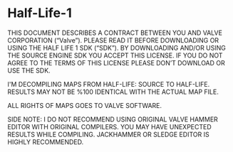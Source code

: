 # Half-Life-1
 
 
THIS DOCUMENT DESCRIBES A CONTRACT BETWEEN YOU AND VALVE CORPORATION (“Valve”). 
PLEASE READ IT BEFORE DOWNLOADING OR USING THE HALF LIFE 1 SDK (“SDK”). 
BY DOWNLOADING AND/OR USING THE SOURCE ENGINE SDK YOU ACCEPT THIS LICENSE. 
IF YOU DO NOT AGREE TO THE TERMS OF THIS LICENSE PLEASE DON’T DOWNLOAD OR USE THE SDK.




I'M DECOMPILING MAPS FROM HALF-LIFE: SOURCE TO HALF-LIFE. RESULTS MAY NOT BE %100 IDENTICAL WITH THE ACTUAL MAP FILE.

ALL RIGHTS OF MAPS GOES TO VALVE SOFTWARE.

SIDE NOTE: I DO NOT RECOMMEND USING ORIGINAL VALVE HAMMER EDITOR WITH ORIGINAL COMPILERS.
YOU MAY HAVE UNEXPECTED RESULTS WHILE COMPILING. JACKHAMMER OR SLEDGE EDITOR IS HIGHLY RECOMMENDED.
